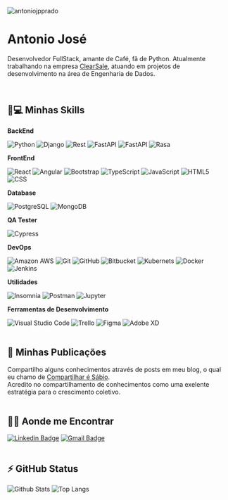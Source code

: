<p align="left"><img src="https://komarev.com/ghpvc/?username=antoniojpprado" alt="antoniojpprado" /></p>

# Antonio José
<p>
  Desenvolvedor FullStack, amante de Café, fã de Python. Atualmente trabalhando na empresa <a href="https://br.clear.sale/">ClearSale</a>, atuando em projetos de desenvolvimento na área de Engenharia de Dados.
</p>
</br>

## 🚀💻 Minhas Skills

**BackEnd**
  
  ![Python](https://img.shields.io/badge/-Python-black?style=flat-square&logo=Python)
  ![Django](https://img.shields.io/badge/-Django-092E20?style=flat-square&logo=Django)
  ![Rest](https://img.shields.io/badge/DJANGO-REST-ff1709?style=flat&logo=django&logoColor=white&color=ff1709&labelColor=gray)
  ![FastAPI](https://img.shields.io/badge/FastAPI-005571?style=flat-square&logo=fastapi)
  ![FastAPI](https://img.shields.io/badge/Flask-005571?style=flat-square&logo=flask)
  ![Rasa](https://img.shields.io/badge/-Rasa-560BAD?style=flat-square&logo=https://rasa.com/static/60e441f8eadef13bea0cc790c8cf188b/rasa-logo.svg)
 
**FrontEnd**

  ![React](https://img.shields.io/badge/-React-black?style=flat-square&logo=react)
  ![Angular](https://img.shields.io/badge/-Angular-a6120d?style=flat-square&logo=angular)
  ![Bootstrap](https://img.shields.io/badge/-Bootstrap-563D7C?style=flat-square&logo=bootstrap)
  ![TypeScript](https://img.shields.io/badge/-TypeScript-007ACC?style=flat-square&logo=typescript)
  ![JavaScript](https://img.shields.io/badge/-JavaScript-black?style=flat-square&logo=javascript)
  ![HTML5](https://img.shields.io/badge/-HTML5-E34F26?style=flat-square&logo=html5&logoColor=white)
  ![CSS](https://img.shields.io/badge/-CSS-333333?style=flat&logo=CSS3&logoColor=1572B6)
  
**Database**
  
  ![PostgreSQL](https://img.shields.io/badge/-PostgreSQL-336791?style=flat-square&logo=postgresql)
  ![MongoDB](https://img.shields.io/badge/MongoDB-4EA94B?style=flat&logo=mongodb&logoColor=white)

**QA Tester**
  
  ![Cypress](https://img.shields.io/badge/-Cypress-336791?style=flat-square&logo=cypress)
  
**DevOps**

  ![Amazon AWS](https://img.shields.io/badge/Amazon%20AWS-232F3E?style=flat-square&logo=amazon-aws)
  ![Git](https://img.shields.io/badge/-Git-333333?style=flat&logo=git)
  ![GitHub](https://img.shields.io/badge/-GitHub-333333?style=flat&logo=github)
  ![Bitbucket](https://img.shields.io/badge/-Bitbucket-333333?style=flat&logo=bitbucket)
  ![Kubernets](https://img.shields.io/badge/kubernetes-326ce5.svg?&style=flat&logo=kubernetes&logoColor=white)
  ![Docker](https://img.shields.io/badge/-Docker-333333?style=flat&logo=docker)
  ![Jenkins](https://img.shields.io/badge/-Jenkins-red?style=flat-square&logo=jenkins)

**Utilidades**

  ![Insomnia](https://img.shields.io/badge/-Insomnia-333333?style=flat&logo=insomnia)
  ![Postman](https://img.shields.io/badge/-Postman-333333?style=flat&logo=postman)
  ![Jupyter](https://img.shields.io/badge/-Jupyter-white?style=flat-square&logo=jupyter)

**Ferramentas de Desenvolvimento**

  ![Visual Studio Code](https://img.shields.io/badge/-Visual%20Studio%20Code-333333?style=flat&logo=visual-studio-code&logoColor=007ACC)
  ![Trello](https://img.shields.io/badge/-Trello-333333?style=flat&logo=trello&logoColor=007ACC)
  ![Figma](https://img.shields.io/badge/-Figma-333333?style=flat&logo=figma&logoColor=007ACC)
  ![Adobe XD](https://img.shields.io/badge/-Adobe%20XD-333333?style=flat&logo=adobe-xd&logoColor=007ACC)
  </br></br>
  
## 🌱 Minhas Publicações

  Compartilho alguns conhecimentos através de posts em meu blog, o qual eu chamo de [Compartilhar é Sábio](http://www.sharingiswise.com/).
  <br>
  Acredito no compartilhamento de conhecimentos como uma exelente estratégia para o crescimento coletivo.
  <br><br>

## 🤝🏻 Aonde me Encontrar

  [![Linkedin Badge](https://img.shields.io/badge/-antonio-blue?style=flat-square&logo=Linkedin&logoColor=white&link=https://www.linkedin.com/in/antoniojpprado/)](https://www.linkedin.com/in/antoniojpprado/)
  [![Gmail Badge](https://img.shields.io/badge/-antoniojpprado@gmail.com-c14438?style=flat-square&logo=Gmail&logoColor=white&link=mailto:antoniojpprado@gmail.com)](mailto:antoniojpprado@gmail.com)
  </br></br>
  
## ⚡ GitHub Status

![Github Stats](https://github-readme-stats.vercel.app/api?username=antoniojpprado&show_icons=true&count_private=true&show_icons=true&include_all_commits=true)
![Top Langs](https://github-readme-stats.vercel.app/api/top-langs/?username=antoniojpprado&hide=TeX&layout=compact)
